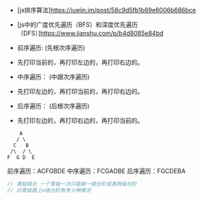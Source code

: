 - [js排序算法]https://juejin.im/post/58c9d5fb1b69e6006b686bce
- [js中的广度优先遍历（BFS）和深度优先遍历（DFS）]https://www.jianshu.com/p/b4d8085e84bd

- 前序遍历: (先根次序遍历)
 - 先打印当前的，再打印左边的，再打印右边的。
- 中序遍历： (中跟次序遍历)
 - 先打印左边的，再打印当前的，再打印右边的。
- 后序遍历： (后根次序遍历)
 - 先打印左边的，再打印右边的，再打印当前的。

```
    A
   / \
  C   B
 /\  / \
F  G D  E
```

前序遍历：ACFGBDE
中序遍历：FCGADBE
后序遍历：FGCDEBA

```js
// 青蛙跳台 一个青蛙一次只能跳一级台阶或者两级台阶
// 问青蛙跳上n级台阶有多少种情况
```